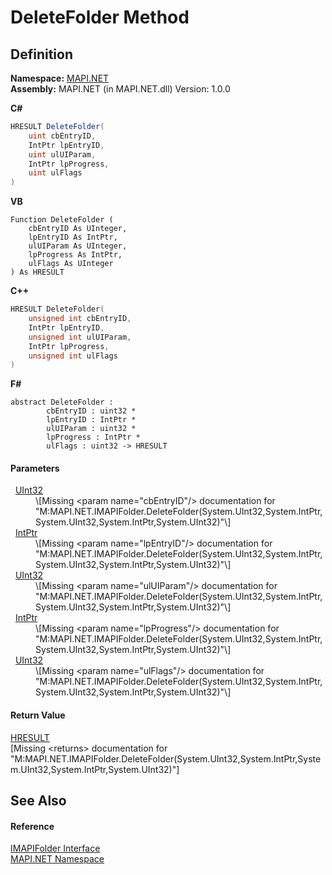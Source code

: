 # DeleteFolder Method




## Definition
**Namespace:** <a href="5bef4637-66f8-16d4-e5f4-4d0da57a1538.md">MAPI.NET</a>  
**Assembly:** MAPI.NET (in MAPI.NET.dll) Version: 1.0.0

**C#**
``` C#
HRESULT DeleteFolder(
	uint cbEntryID,
	IntPtr lpEntryID,
	uint ulUIParam,
	IntPtr lpProgress,
	uint ulFlags
)
```
**VB**
``` VB
Function DeleteFolder ( 
	cbEntryID As UInteger,
	lpEntryID As IntPtr,
	ulUIParam As UInteger,
	lpProgress As IntPtr,
	ulFlags As UInteger
) As HRESULT
```
**C++**
``` C++
HRESULT DeleteFolder(
	unsigned int cbEntryID, 
	IntPtr lpEntryID, 
	unsigned int ulUIParam, 
	IntPtr lpProgress, 
	unsigned int ulFlags
)
```
**F#**
``` F#
abstract DeleteFolder : 
        cbEntryID : uint32 * 
        lpEntryID : IntPtr * 
        ulUIParam : uint32 * 
        lpProgress : IntPtr * 
        ulFlags : uint32 -> HRESULT 
```



#### Parameters
<dl><dt>  <a href="https://learn.microsoft.com/dotnet/api/system.uint32" target="_blank" rel="noopener noreferrer">UInt32</a></dt><dd>\[Missing &lt;param name="cbEntryID"/&gt; documentation for "M:MAPI.NET.IMAPIFolder.DeleteFolder(System.UInt32,System.IntPtr,System.UInt32,System.IntPtr,System.UInt32)"\]</dd><dt>  <a href="https://learn.microsoft.com/dotnet/api/system.intptr" target="_blank" rel="noopener noreferrer">IntPtr</a></dt><dd>\[Missing &lt;param name="lpEntryID"/&gt; documentation for "M:MAPI.NET.IMAPIFolder.DeleteFolder(System.UInt32,System.IntPtr,System.UInt32,System.IntPtr,System.UInt32)"\]</dd><dt>  <a href="https://learn.microsoft.com/dotnet/api/system.uint32" target="_blank" rel="noopener noreferrer">UInt32</a></dt><dd>\[Missing &lt;param name="ulUIParam"/&gt; documentation for "M:MAPI.NET.IMAPIFolder.DeleteFolder(System.UInt32,System.IntPtr,System.UInt32,System.IntPtr,System.UInt32)"\]</dd><dt>  <a href="https://learn.microsoft.com/dotnet/api/system.intptr" target="_blank" rel="noopener noreferrer">IntPtr</a></dt><dd>\[Missing &lt;param name="lpProgress"/&gt; documentation for "M:MAPI.NET.IMAPIFolder.DeleteFolder(System.UInt32,System.IntPtr,System.UInt32,System.IntPtr,System.UInt32)"\]</dd><dt>  <a href="https://learn.microsoft.com/dotnet/api/system.uint32" target="_blank" rel="noopener noreferrer">UInt32</a></dt><dd>\[Missing &lt;param name="ulFlags"/&gt; documentation for "M:MAPI.NET.IMAPIFolder.DeleteFolder(System.UInt32,System.IntPtr,System.UInt32,System.IntPtr,System.UInt32)"\]</dd></dl>

#### Return Value
<a href="50596607-a328-ef10-6ea9-0448fbb7d197.md">HRESULT</a>  
\[Missing &lt;returns&gt; documentation for "M:MAPI.NET.IMAPIFolder.DeleteFolder(System.UInt32,System.IntPtr,System.UInt32,System.IntPtr,System.UInt32)"\]

## See Also


#### Reference
<a href="a5eb5918-6571-0710-67c7-a210d1ad706f.md">IMAPIFolder Interface</a>  
<a href="5bef4637-66f8-16d4-e5f4-4d0da57a1538.md">MAPI.NET Namespace</a>  

